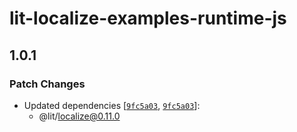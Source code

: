 # lit-localize-examples-runtime-js

## 1.0.1
### Patch Changes

- Updated dependencies [[`9fc5a03`](https://github.com/lit/lit/commit/9fc5a039dc2b701ac9dbaaea278668172915c80b), [`9fc5a03`](https://github.com/lit/lit/commit/9fc5a039dc2b701ac9dbaaea278668172915c80b)]:
  - @lit/localize@0.11.0
